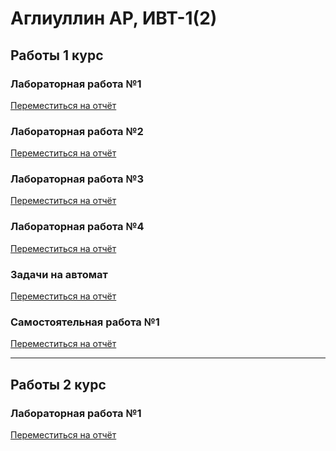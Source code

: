 # Аглиуллин АР, ИВТ-1(2)
## Работы 1 курс
### Лабораторная работа №1 
[Переместиться на отчёт](1_course/lab1/lab_1-Аглиуллин_Амир_1_ИВТ-1(2).md)
### Лабораторная работа №2
[Переместиться на отчёт](1_course/lab2/lab_2-Аглиуллин_Амир_1_ИВТ-1(2).md)
### Лабораторная работа №3
[Переместиться на отчёт](1_course/lab3/lab_3-Аглиуллин_Амир_1_ИВТ-1(2).md)
### Лабораторная работа №4  
[Переместиться на отчёт](1_course/lab4/lab_4-Аглиуллин_Амир_1_ИВТ-1(2).md)
### Задачи на автомат 
[Переместиться на отчёт](1_course/avt/avt-Аглиуллин_Амир_1_ИВТ-1(2).md)
### Самостоятельная работа №1
[Переместиться на отчёт](1_course/sr1/sr_1-Аглиуллин_Амир_1_ИВТ-1(2).md)

---

## Работы 2 курс
### Лабораторная работа №1 
[Переместиться на отчёт](1_course/lab1/lab_1-Аглиуллин_Амир_1_ИВТ-1(2).md)
